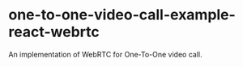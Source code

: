 # one-to-one-video-call-example-react-webrtc
An implementation of WebRTC for One-To-One video call.
